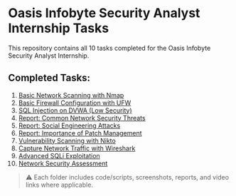 # Oasis Infobyte Security Analyst Internship Tasks

This repository contains all 10 tasks completed for the Oasis Infobyte Security Analyst Internship.

## Completed Tasks:

1. [Basic Network Scanning with Nmap](./Task-1-Nmap-Network-Scan/)
2. [Basic Firewall Configuration with UFW](./Task-2-UFW-Firewall/)
3. [SQL Injection on DVWA (Low Security)](./Task-3-SQLi-DVWA/)
4. [Report: Common Network Security Threats](./Task-4-Network-Threats-Report/)
5. [Report: Social Engineering Attacks](./Task-5-Social-Engineering-Report/)
6. [Report: Importance of Patch Management](./Task-6-Patch-Management/)
7. [Vulnerability Scanning with Nikto](./Task-7-Nikto-Scan/)
8. [Capture Network Traffic with Wireshark](./Task-8-Wireshark-Capture/)
9. [Advanced SQLi Exploitation](./Task-9-Advanced-SQLi/)
10. [Network Security Assessment](./Task-10-Network-Security-Assessment/)

> ⚠️ Each folder includes code/scripts, screenshots, reports, and video links where applicable.
